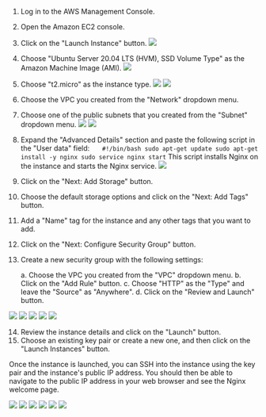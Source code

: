 1. Log in to the AWS Management Console.
2. Open the Amazon EC2 console.
3. Click on the "Launch Instance" button.
   ![](images/3.1.png)

4. Choose "Ubuntu Server 20.04 LTS (HVM), SSD Volume Type" as the Amazon Machine Image (AMI).
   ![](images/3.2.png)

5. Choose "t2.micro" as the instance type.
   ![](images/5.png)
   ![](images/5.1.png)


6. Choose the VPC you created from the "Network" dropdown menu.


7. Choose one of the public subnets that you created from the "Subnet" dropdown menu.
   ![](images/7.png)
   ![](images/7.1.png)

8. Expand the "Advanced Details" section and paste the following script in the "User data" field:
`   #!/bin/bash
   sudo apt-get update
   sudo apt-get install -y nginx
   sudo service nginx start`
   This script installs Nginx on the instance and starts the Nginx service.
   ![](images/8.png)

9. Click on the "Next: Add Storage" button.
10. Choose the default storage options and click on the "Next: Add Tags" button.
11. Add a "Name" tag for the instance and any other tags that you want to add.
12. Click on the "Next: Configure Security Group" button.
13. Create a new security group with the following settings:

    a. Choose the VPC you created from the "VPC" dropdown menu.
    b. Click on the "Add Rule" button.
    c. Choose "HTTP" as the "Type" and leave the "Source" as "Anywhere".
    d. Click on the "Review and Launch" button.

![](images/9.png)
![](images/10.png)
![](images/11.png)
![](images/12.png)
![](images/13.png)




14. Review the instance details and click on the "Launch" button.
15. Choose an existing key pair or create a new one, and then click on the "Launch Instances" button.

Once the instance is launched, you can SSH into the instance using the key pair and the instance's public IP address. You should then be able to navigate to the public IP address in your web browser and see the Nginx welcome page.

![](images/14.png)
![](images/15.png)
![](images/16.png)
![](images/17.png)
![](images/18.png)
![](images/19.png)
